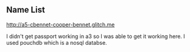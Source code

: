 ## Name List

http://a5-cbennet-cooper-bennet.glitch.me

I didn't get passport working in a3 so I was able to get it working here. I used pouchdb which is a nosql databse.